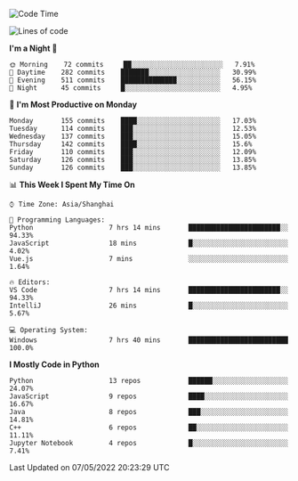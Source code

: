 <!--START_SECTION:waka-->
![Code Time](http://img.shields.io/badge/Code%20Time-0-blue)

![Lines of code](https://img.shields.io/badge/From%20Hello%20World%20I%27ve%20Written-12%20Million%20lines%20of%20code-blue)

**I'm a Night 🦉** 

```text
🌞 Morning    72 commits     ██░░░░░░░░░░░░░░░░░░░░░░░   7.91% 
🌆 Daytime    282 commits    ███████░░░░░░░░░░░░░░░░░░   30.99% 
🌃 Evening    511 commits    ██████████████░░░░░░░░░░░   56.15% 
🌙 Night      45 commits     █░░░░░░░░░░░░░░░░░░░░░░░░   4.95%

```
📅 **I'm Most Productive on Monday** 

```text
Monday       155 commits    ████░░░░░░░░░░░░░░░░░░░░░   17.03% 
Tuesday      114 commits    ███░░░░░░░░░░░░░░░░░░░░░░   12.53% 
Wednesday    137 commits    ███░░░░░░░░░░░░░░░░░░░░░░   15.05% 
Thursday     142 commits    ████░░░░░░░░░░░░░░░░░░░░░   15.6% 
Friday       110 commits    ███░░░░░░░░░░░░░░░░░░░░░░   12.09% 
Saturday     126 commits    ███░░░░░░░░░░░░░░░░░░░░░░   13.85% 
Sunday       126 commits    ███░░░░░░░░░░░░░░░░░░░░░░   13.85%

```


📊 **This Week I Spent My Time On** 

```text
⌚︎ Time Zone: Asia/Shanghai

💬 Programming Languages: 
Python                   7 hrs 14 mins       ███████████████████████░░   94.33% 
JavaScript               18 mins             █░░░░░░░░░░░░░░░░░░░░░░░░   4.02% 
Vue.js                   7 mins              ░░░░░░░░░░░░░░░░░░░░░░░░░   1.64%

🔥 Editors: 
VS Code                  7 hrs 14 mins       ███████████████████████░░   94.33% 
IntelliJ                 26 mins             █░░░░░░░░░░░░░░░░░░░░░░░░   5.67%

💻 Operating System: 
Windows                  7 hrs 40 mins       █████████████████████████   100.0%

```

**I Mostly Code in Python** 

```text
Python                   13 repos            ██████░░░░░░░░░░░░░░░░░░░   24.07% 
JavaScript               9 repos             ████░░░░░░░░░░░░░░░░░░░░░   16.67% 
Java                     8 repos             ███░░░░░░░░░░░░░░░░░░░░░░   14.81% 
C++                      6 repos             ██░░░░░░░░░░░░░░░░░░░░░░░   11.11% 
Jupyter Notebook         4 repos             █░░░░░░░░░░░░░░░░░░░░░░░░   7.41%

```



 Last Updated on 07/05/2022 20:23:29 UTC
<!--END_SECTION:waka-->　　
